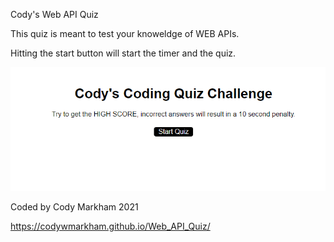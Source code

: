 Cody's Web API Quiz



This quiz is meant to test your knoweldge of WEB APIs.

Hitting the start button will start the timer and the quiz.

![Explantion Image](https://github.com/codywmarkham/Web_API_Quiz/blob/main/assets/images/start.PNG)



Coded by Cody Markham 2021


https://codywmarkham.github.io/Web_API_Quiz/